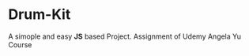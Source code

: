# Drum-Kit
A simople and easy <strong>JS</strong> based Project.
Assignment of Udemy Angela Yu Course 
